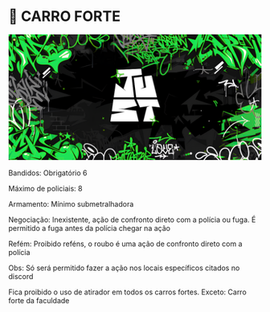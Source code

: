 # 🚧 CARRO FORTE

![](../.gitbook/assets/bannerjust.png)

Bandidos: Obrigatório 6

Máximo de policiais: 8

Armamento: Mínimo submetralhadora

Negociação: Inexistente, ação de confronto direto com a polícia ou fuga. É permitido a fuga antes da polícia chegar na ação

Refém: Proibido reféns, o roubo é uma ação de confronto direto com a polícia

Obs: Só será permitido fazer a ação nos locais específicos citados no discord

Fica proibido o uso de atirador em todos os carros fortes. Exceto: Carro forte da faculdade
